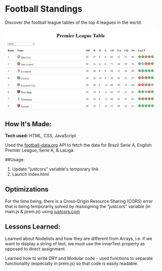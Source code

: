 # Football Standings

Discover the football league tables of the top 4 leagues in the world. 

![2020 Premier League Table](css/assets/prem-2020.png)

## How It's Made:

**Tech used:** HTML, CSS, JavaScript

Used the [football-data.org](https://www.football-data.org/) API to fetch the data for Brazil Serie A, English Premier League, Serie A, & LaLiga.

##Usage:

1) Update "justcors" variable's temporary link
2) Launch index.html

## Optimizations

For the time being, there is a Cross-Origin Resource Sharing (CORS) error that is being temporarily solved by reassigning the "justcors" variable (in main.js & prem.js) using [justcors.com](https://justcors.com/) 

## Lessons Learned:

Learned about Nodelists and how they are different from Arrays, i.e. if we want to display a string of text, we must use the innerText property as opposed to direct assignment.

Learned how to write DRY and Modular code - used functions to separate functionality (especially in prem.js) so that code is easily readable.
